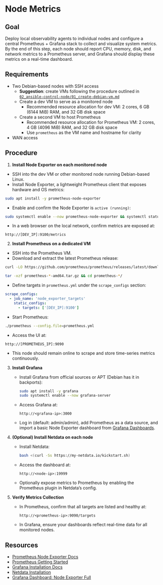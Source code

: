 # Node Metrics

## Goal

Deploy local observability agents to individual nodes and configure a central Prometheus + Grafana stack to collect and
visualize system metrics.  By the end of this step, each node should report CPU, memory, disk, and network metrics to a
Prometheus server, and Grafana should display these metrics on a real-time dashboard.

## Requirements

- Two Debian-based nodes with SSH access
  - **Suggestion**: create VMs following the procedure outlined in [`02_ansible-control-node/01_create-debian-vm.md`](../../02_ansible-ctl-node/01_create-debian-vm.md)
  - Create a dev VM to serve as a monitored node
      - Recommended resource allocation for dev VM: 2 cores, 6 GB (6144 MiB) RAM, and 32 GB disk space
  - Create a second VM to host Prometheus
      - Recommended resource allocation for Prometheus VM: 2 cores, 4 GB (4096 MiB) RAM, and 32 GB disk space
      - Use `prometheus` as the VM name and hostname for clarity
- WAN access

## Procedure

1. **Install Node Exporter on each monitored node**
- SSH into the dev VM or other monitored node running Debian-based Linux.
- Install Node Exporter, a lightweight Prometheus client that exposes hardware and OS metrics:
 ```bash
 sudo apt install -y prometheus-node-exporter
 ```
- Enable and confirm the Node Exporter is `active (running)`:
 ```bash
 sudo systemctl enable --now prometheus-node-exporter && systemctl status prometheus-node-exporter
 ```
- In a web browser on the local network, confirm metrics are exposed at:
 ```
 http://[DEV_IP]:9100/metrics
 ```

2. **Install Prometheus on a dedicated VM**
- SSH into the Prometheus VM.
- Download and extract the latest Prometheus release:
 ```bash
 curl -LO https://github.com/prometheus/prometheus/releases/latest/download/prometheus-*-amd64.tar.gz
 ```
 ```bash
 tar -xzf prometheus-*-amd64.tar.gz && cd prometheus-*/
 ```
- Define targets in `prometheus.yml` under the `scrape_configs` section:
 ```yaml
 scrape_configs:
   - job_name: 'node_exporter_targets'
     static_configs:
       - targets: ['[DEV_IP]:9100']
 ```
- Start Prometheus:
 ```bash
 ./prometheus --config.file=prometheus.yml
 ```
- Access the UI at:
 ```
 http://[PROMETHEUS_IP]:9090
 ```
- This node should remain online to scrape and store time-series metrics continuously.

3. **Install Grafana**
   - Install Grafana from official sources or APT (Debian has it in backports):
     ```bash
     sudo apt install -y grafana
     sudo systemctl enable --now grafana-server
     ```
   - Access Grafana at:
     ```
     http://<grafana-ip>:3000
     ```
   - Log in (default: admin/admin), add Prometheus as a data source, and import a basic Node Exporter dashboard from [Grafana Dashboards](https://grafana.com/grafana/dashboards).

4. **(Optional) Install Netdata on each node**  
   - Install Netdata:
     ```bash
     bash <(curl -Ss https://my-netdata.io/kickstart.sh)
     ```
   - Access the dashboard at:
     ```
     http://<node-ip>:19999
     ```
   - Optionally expose metrics to Prometheus by enabling the Prometheus plugin in Netdata’s config.

5. **Verify Metrics Collection**  
   - In Prometheus, confirm that all targets are listed and healthy at:  
     ```
     http://<prometheus-ip>:9090/targets
     ```
   - In Grafana, ensure your dashboards reflect real-time data for all monitored nodes.

## Resources

- [Prometheus Node Exporter Docs](https://prometheus.io/docs/guides/node-exporter/)
- [Prometheus Getting Started](https://prometheus.io/docs/prometheus/latest/getting_started/)
- [Grafana Installation Docs](https://grafana.com/docs/grafana/latest/setup-grafana/installation/)
- [Netdata Installation](https://learn.netdata.cloud/docs/agent/packaging/installer/)
- [Grafana Dashboard: Node Exporter Full](https://grafana.com/grafana/dashboards/1860-node-exporter-full/)

